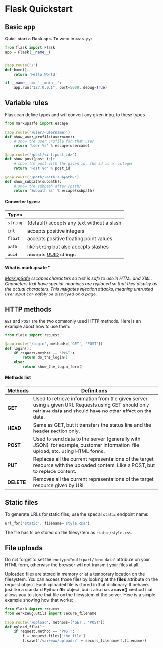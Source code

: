 # Flask Quickstart

## Basic app
Quick start a Flask app. To write in `main.py`:

```Python
from flask import Flask
app = Flask(__name__)


@app.route('/')
def home():
    return 'Hello World'

if __name__ == '__main__':
    app.run("127.0.0.1", port=5000, debug=True)
```

## Variable rules
Flask can define types and will convert any given input to these types

```Python
from markupsafe import escape

@app.route('/user/<username>')
def show_user_profile(username):
    # show the user profile for that user
    return 'User %s' % escape(username)

@app.route('/post/<int:post_id>')
def show_post(post_id):
    # show the post with the given id, the id is an integer
    return 'Post %d' % post_id

@app.route('/path/<path:subpath>')
def show_subpath(subpath):
    # show the subpath after /path/
    return 'Subpath %s' % escape(subpath)
```

#### Converter types:
| Types |   |
|---|---|
| `string` | (default) accepts any text without a slash |
| `int` | accepts positive integers |
| `float` | accepts positive floating point values |
| `path` | like `string` but also accepts slashes |
| `uuid` | accepts [UUID](https://www.uuidgenerator.net/) strings |

#### What is markupsafe ?
*[MarkupSafe](https://markupsafe.palletsprojects.com/) escapes characters so text is safe to use in HTML and XML. Characters that have special meanings are replaced so that they display as the actual characters. This mitigates injection attacks, meaning untrusted user input can safely be displayed on a page.*

## HTTP methods

`GET` and `POST` are the two commonly used HTTP methods. Here is an example about how to use them:

```Python
from flask import request

@app.route('/login', methods=['GET', 'POST'])
def login():
    if request.method == 'POST':
        return do_the_login()
    else:
        return show_the_login_form()
```

#### Methods list

| Methods | Definitions |
|---|---|
| **GET** | Used to retrieve information from the given server using a given URI. Requests using GET should only retrieve data and should have no other effect on the data. |
| **HEAD** | Same as GET, but it transfers the status line and the header section only. |
| **POST** | Used to send data to the server (generally with JSON), for example, customer information, file upload, etc. using HTML forms. |
| **PUT** | Replaces all the current representations of the target resource with the uploaded content. Like a POST, but to replace content. |
| **DELETE** | Removes all the current representations of the target resource given by URI. |

## Static files

To generate URLs for static files, use the special `static` endpoint name:

```Python
url_for('static', filename='style.css')
```
The file has to be stored on the filesystem as `static/style.css`.

## File uploads

Do not forget to set the `enctype="multipart/form-data"` attribute on your HTML form, otherwise the browser will not transmit your files at all.

Uploaded files are stored in memory or at a temporary location on the filesystem. You can access those files by looking at the **files** attribute on the request object. Each uploaded file is stored in that dictionary. It behaves just like a standard Python **file** object, but it also has a **save()** method that allows you to store that file on the filesystem of the server. Here is a simple example showing how that works:

```Python
from flask import request
from werkzeug.utils import secure_filename

@app.route('/upload', methods=['GET', 'POST'])
def upload_file():
    if request.method == 'POST':
        f = request.files['the_file']
        f.save('/var/www/uploads/' + secure_filename(f.filename))
```
